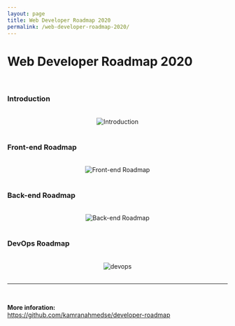```yaml
---
layout: page
title: Web Developer Roadmap 2020
permalink: /web-developer-roadmap-2020/
---
```


# Web Developer Roadmap 2020

<br/>

### Introduction

<br/>

<div align="center">
    <img src="https://raw.githubusercontent.com/kamranahmedse/developer-roadmap/master/img/intro.png" alt="Introduction" />
</div>

<br/>

### Front-end Roadmap

<br/>

<div align="center">
    <img src="https://raw.githubusercontent.com/kamranahmedse/developer-roadmap/master/img/frontend.png" alt="Front-end Roadmap" />
</div>

<br/>

### Back-end Roadmap

<br/>

<div align="center">
    <img src="https://raw.githubusercontent.com/kamranahmedse/developer-roadmap/master/img/backend.png" alt="Back-end Roadmap" />
</div>

<br/>

### DevOps Roadmap

<br/>

<div align="center">
    <img src="https://raw.githubusercontent.com/kamranahmedse/developer-roadmap/master/img/devops.png" alt="devops">
</div>

<br/>
<hr/>
<br/>

**More inforation:**  
https://github.com/kamranahmedse/developer-roadmap
